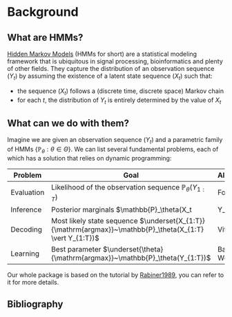 # Background

## What are HMMs?

[Hidden Markov Models](https://en.wikipedia.org/wiki/Hidden_Markov_model) (HMMs for short) are a statistical modeling framework that is ubiquitous in signal processing, bioinformatics and plenty of other fields. They capture the distribution of an observation sequence $(Y_t)$ by assuming the existence of a latent state sequence $(X_t)$ such that:

* the sequence $(X_t)$ follows a (discrete time, discrete space) Markov chain
* for each $t$, the distribution of $Y_t$ is entirely determined by the value of $X_t$

## What can we do with them?

Imagine we are given an observation sequence $(Y_t)$ and a parametric family of HMMs $\{\mathbb{P}_\theta : \theta \in \Theta\}$.
We can list several fundamental problems, each of which has a solution that relies on dynamic programming:

| Problem    | Goal                                                                                                      | Algorithm  |
| ---------- | --------------------------------------------------------------------------------------------------------- | ---------- |
| Evaluation | Likelihood of the observation sequence $\mathbb{P}_\theta(Y_{1:T})$                                       | Forward    |
| Inference  | Posterior marginals $\mathbb{P}_\theta(X_t                                                                | Y_{1:T})$  | Forward-backward |
| Decoding   | Most likely state sequence $\underset{X_{1:T}}{\mathrm{argmax}}~\mathbb{P}_\theta(X_{1:T} \vert Y_{1:T})$ | Viterbi    |
| Learning   | Best parameter $\underset{\theta}{\mathrm{argmax}}~\mathbb{P}_\theta(Y_{1:T})$                            | Baum-Welch |

Our whole package is based on the tutorial by [Rabiner1989](@cite), you can refer to it for more details.

## Bibliography

```@bibliography
```
